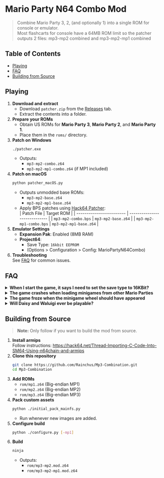 # Mario Party N64 Combo Mod

> Combine Mario Party 3, 2, (and optionally 1) into a single ROM for console or emulator.<br/>
> Most flashcarts for console have a 64MB ROM limit so the patcher outputs 2 files: mp3-mp2 combined and mp3-mp2-mp1 combined

## Table of Contents

- [Playing](#playing)
- [FAQ](#faq)
- [Building from Source](#building-from-source)

## Playing

1. **Download and extract**  
   - Download `patcher.zip` from the [Releases](https://github.com/Rainchus/Mp3-Combination/releases) tab.  
   - Extract the contents into a folder.
2. **Prepare your ROMs**  
   - Obtain US ROMs for **Mario Party 3**, **Mario Party 2**, and **Mario Party 1**.  
   - Place them in the `roms/` directory.
3. **Patch on Windows**  
   ```bash
   ./patcher.exe
   ```  
   - Outputs:
     - `mp3-mp2-combo.z64`  
     - `mp3-mp2-mp1-combo.z64` (if MP1 included)
4. **Patch on macOS**  
   ```bash
   python patcher_macOS.py
   ```  
   - Outputs unmodded base ROMs:
     - `mp3-mp2-base.z64`  
     - `mp3-mp2-mp1-base.z64`
   - Apply BPS patches using [Hack64 Patcher](https://hack64.net/tools/patcher.php):  
     | Patch File                | Target ROM                    |
     | ------------------------- | ----------------------------- |
     | `mp3-mp2-combo.bps`       | `mp3-mp2-base.z64`            |
     | `mp3-mp2-mp1-combo.bps`   | `mp3-mp2-mp1-base.z64`        |
5. **Emulator Settings**  
   - **Expansion Pak**: Enabled (8MB RAM)  
   - **Project64**:  
     - Save Type: `16kbit EEPROM`  
     - (Options > Configuration > Config: MarioPartyN64Combo)
6. **Troubleshooting**  
   See [FAQ](#faq) for common issues.

## FAQ

<details>
<summary><strong>When I start the game, it says I need to set the save type to 16KBit?</strong></summary>
  
This means your emulator did not set the save type correctly.  
**Project64**:  
1. Run the game.  
2. Go to **Options > Configuration > Config: MarioPartyN64Combo**.  
3. Set **Default save type** to `16-kbit EEPROM`.  
</details>

<details>
<summary><strong>The game crashes when loading minigames from other Mario Parties</strong></summary>
  
Some emulators lack perfect N64 accuracy.  
**Project64**:  
1. Use Project64 4.0 (development build).  
2. Go to **Options > Configuration > Config: MarioPartyN64Combo > Recompiler**.  
3. Set **CPU core style** to **Interpreter**.  

If issues persist, try the [Ares Emulator](https://ares-emulator.github.io/).  
</details>

<details>
<summary><strong>The game froze when the minigame wheel should have appeared</strong></summary>
  
You may not have selected enough minigames for that category.  
- Restart the ROM.  
- Press `Z` to open **Minigame Settings**.  
- Add more minigames to the desired category.  
</details>

<details>
<summary><strong>Will Daisy and Waluigi ever be playable?</strong></summary>
  
Probably not until decompilations progress further.  
</details>

## Building from Source

> **Note:** Only follow if you want to build the mod from source.

1. **Install armips**  
   Follow instructions: https://hack64.net/Thread-Importing-C-Code-Into-SM64-Using-n64chain-and-armips
2. **Clone this repository**  
   ```bash
   git clone https://github.com/Rainchus/Mp3-Combination.git
   cd Mp3-Combination
   ```
3. **Add ROMs**  
   - `rom/mp1.z64` (Big-endian MP1)  
   - `rom/mp2.z64` (Big-endian MP2)  
   - `rom/mp3.z64` (Big-endian MP3)
4. **Pack custom assets**  
   ```bash
   python ./initial_pack_mainfs.py
   ```  
   - Run whenever new images are added.
5. **Configure build**  
   ```bash
   python ./configure.py [-mp1]
   ```
6. **Build**  
   ```bash
   ninja
   ```  
   - Outputs:  
     - `rom/mp3-mp2.mod.z64`  
     - `rom/mp3-mp2-mp1.mod.z64`


